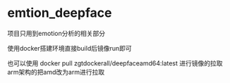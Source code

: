 # emtion_deepface
项目只用到emotion分析的相关部分

使用docker搭建环境直接build后镜像run即可

也可以使用
docker pull zgtdockerall/deepfaceamd64:latest 
进行镜像的拉取 arm架构的把amd改为arm进行拉取
